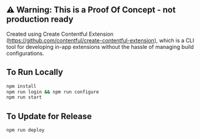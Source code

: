 ## :warning: Warning: This is a Proof Of Concept - not production ready

Created using Create Contentful Extension (https://github.com/contentful/create-contentful-extension), which is a CLI tool for developing in-app extensions without the hassle of managing build configurations.


## To Run Locally

```sh
npm install
npm run login && npm run configure
npm run start
```

## To Update for Release
```sh
npm run deploy
```
